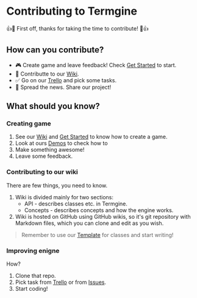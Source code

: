 # Contributing to Termgine

👍🎉 First off, thanks for taking the time to contribute! 🎉👍

## How can you contribute?
* 🎮 Create game and leave feedback! Check [Get Started](https://github.com/Morasiu/Termgine/wiki/GetStarted) to start.
* 📖 Contributte to our [Wiki](https://github.com/Morasiu/Termgine/wiki).
* ✅ Go on our [Trello](https://trello.com/b/1EpbQfUH/termgine) and pick some tasks.
* 🎤 Spread the news. Share our project!

## What should you know?

### Creating game

1. See our [Wiki](https://github.com/Morasiu/Termgine/wiki) 
and [Get Started](https://github.com/Morasiu/Termgine/wiki/GetStarted) to know how to create a game.
1. Look at ours [Demos](https://github.com/Morasiu/Termgine/tree/master/Project/Demos) to check how to 
1. Make something awesome!
1. Leave some feedback.

### Contributing to our wiki

There are few things, you need to know.

1. Wiki is divided mainly for two sections:
    * API - describes classes etc. in Termgine.
    * Concepts - describes concepts and how the engine works.
1. Wiki is hosted on GitHub using GitHub wikis, so it's git repository with Markdown files, 
which you can clone and edit as you wish.
> Remember to use our [Template](https://github.com/Morasiu/Termgine/wiki/Template) for classes and start writing!

### Improving enigne

How?

1. Clone that repo.
1. Pick task from [Trello](https://trello.com/b/1EpbQfUH/termgine) or from [Issues](https://github.com/Morasiu/Termgine/issues).
1. Start coding!

